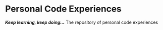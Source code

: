 # Personal Code Experiences
***Keep learning, keep doing...***
The repository of personal code experiences